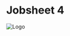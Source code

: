 
# Jobsheet 4 

![Logo](https://github.com/gbrn7/PWL_2024/assets/127575934/23cb2d93-5d42-4083-9152-33b9ee36eb86)

